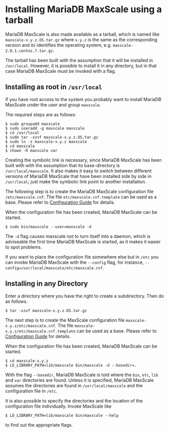 # Installing MariaDB MaxScale using a tarball

MariaDB MaxScale is also made available as a tarball, which is named like `maxscale-x.y.z.OS.tar.gz` where `x.y.z` is the same as the corresponding version and `OS` identifies the operating system, e.g. `maxscale-2.0.1.centos.7.tar.gz`.

The tarball has been built with the assumption that it will be installed in `/usr/local`. However, it is possible to install it in any directory, but in that case MariaDB MaxScale must be invoked with a flag.

## Installing as root in `/usr/local`

If you have root access to the system you probably want to install MariaDB MaxScale under the user and group `maxscale`.

The required steps are as follows:

    $ sudo groupadd maxscale
    $ sudo useradd -g maxscale maxscale
    $ cd /usr/local
    $ sudo tar -xzvf maxscale-x.y.z.OS.tar.gz
    $ sudo ln -s maxscale-x.y.z maxscale
    $ cd maxscale
    $ chown -R maxscale var

Creating the symbolic link is necessary, since MariaDB MaxScale has been built with with the assumption that its base-directory is `/usr/local/maxscale`. It also makes it easy to switch between different versions of MariaDB MaxScale that have been installed side by side in `/usr/local`; just make the symbolic link point to another installation.

The following step is to create the MariaDB MaxScale configuration file `/etc/maxscale.cnf`. The file `etc/maxscale.cnf.template` can be used as a base. Please refer to [Configuration Guide](Configuration-Guide.md) for details.

When the configuration file has been created, MariaDB MaxScale can be started.

    $ sudo bin/maxscale --user=maxscale -d

The `-d` flag causes maxscale _not_ to turn itself into a daemon, which is adviseable the first time MariaDB MaxScale is started, as it makes it easier to spot problems.

If you want to place the configuration file somewhere else but in `/etc` you can invoke MariaDB MaxScale with the `--config` flag, for instance, `--config=/usr/local/maxscale/etc/maxscale.cnf`.

## Installing in any Directory

Enter a directory where you have the right to create a subdirectory. Then do as follows.

    $ tar -xzvf maxscale-x.y.z.OS.tar.gz

The next step is to create the MaxScale configuration file `maxscale-x.y.z/etc/maxscale.cnf`. The file `maxscale-x.y.z/etc/maxscale.cnf.template` can be used as a base. Please refer to [Configuration Guide](Configuration-Guide.md) for details.

When the configuration file has been created, MariaDB MaxScale can be started.

    $ cd maxscale-x.y.z
    $ LD_LIBRARY_PATH=lib/maxscale bin/maxscale -d --basedir=.

With the flag `--basedir`, MariaDB MaxScale is told where the `bin`, `etc`, `lib`
and `var` directories are found. Unless it is specified, MariaDB MaxScale assumes
the directories are found in `/usr/local/maxscale` and the configuration
file in `/etc`.

It is also possible to specify the directories and the location of the
configuration file individually. Invoke MaxScale like

    $ LD_LIBRARY_PATH=lib/maxscale bin/maxscale --help

to find out the appropriate flags.
